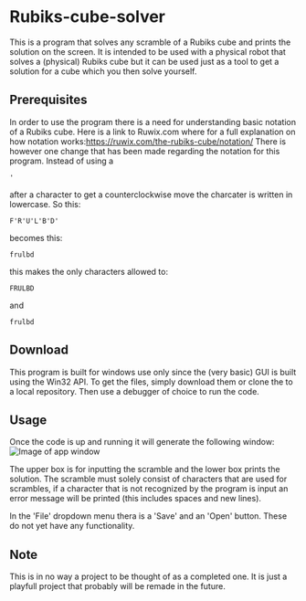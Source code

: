 # Rubiks-cube-solver

This is a program that solves any scramble of a Rubiks cube and prints the solution on the screen.
It is intended to be used with a physical robot that solves a (physical) Rubiks cube but it can be used just as a tool to get a solution for a cube which you then solve yourself.

## Prerequisites

In order to use the program there is a need for understanding basic notation of a Rubiks cube.
Here is a link to Ruwix.com where for a full explanation on how notation works:https://ruwix.com/the-rubiks-cube/notation/
There is however one change that has been made regarding the notation for this program.
Instead of using a
```
'
```
after a character to get a counterclockwise move the charcater is written in lowercase.
So this:
```
F'R'U'L'B'D'
```
becomes this:
```
frulbd
```
this makes the only characters allowed to:
```
FRULBD
```
and
```
frulbd
```

## Download

This program is built for windows use only since the (very basic) GUI is built using the Win32 API.
To get the files, simply download them or clone the to a local repository. Then use a debugger of choice to run the code.

## Usage

Once the code is up and running it will generate the following window:
![Image of app window](https://raw.githubusercontent.com/LucasGaddnas/Rubiks-cube-solver/master/images/GUI.png)

The upper box is for inputting the scramble and the lower box prints the solution.
The scramble must solely consist of characters that are used for scrambles, if a character that is not recognized by the program is input an error message will be printed (this includes spaces and new lines).

In the 'File' dropdown menu thera is a 'Save' and an 'Open' button. These do not yet have any functionality.

## Note

This is in no way a project to be thought of as a completed one. It is just a playfull project that probably will be remade in the future.

